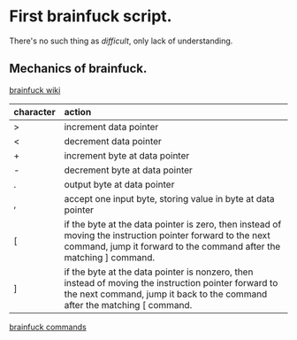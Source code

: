 # First brainfuck script.

There's no such thing as _difficult_, only lack of understanding.

## Mechanics of brainfuck.
[brainfuck wiki](https://en.wikipedia.org/wiki/Brainfuck)


| character | action |
| :------------- | :------------- |
| > | increment data pointer |
| < | decrement data pointer |
| + | increment byte at data pointer |
| - | decrement byte at data pointer |
| . | output byte at data pointer |
| , | accept one input byte, storing value in byte at data pointer |
| [ | if the byte at the data pointer is zero, then instead of moving the instruction pointer forward to the next command, jump it forward to the command after the matching ] command. |
| ] | if the byte at the data pointer is nonzero, then instead of moving the instruction pointer forward to the next command, jump it back to the command after the matching [ command. |

[brainfuck commands](https://en.wikipedia.org/wiki/Brainfuck#Commands)

